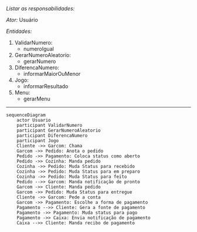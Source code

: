 *Listar as responsabilidades:*

*Ator:*
Usuário

*Entidades:*
1. ValidarNumero:
    * numeroIgual
2. GerarNumeroAleatorio:
    * gerarNumero
3. DiferencaNumero:
    * informarMaiorOuMenor
4. Jogo:
    * informarResultado
4. Menu:
    * gerarMenu


---

```mermaid
sequenceDiagram
    actor Usuario
    participant ValidarNumero
    participant GerarNumeroAleatorio
    participant DiferencaNumero
    participant Jogo
    Cliente ->> Garcom: Chama
    Garcom ->> Pedido: Anota o pedido
    Pedido ->> Pagamento: Coloca status como aberto
    Pedido ->> Cozinha: Manda pedido
    Cozinha ->> Pedido: Muda Status para recebido
    Cozinha ->> Pedido: Muda Status para em preparo
    Cozinha ->> Pedido: Muda Status para feito
    Pedido -->> Garcom: Manda notificação de pronto
    Garcom ->> Cliente: Manda pedido
    Garcom ->> Pedido: Muda Status para entregue
    Cliente ->> Garcom: Pede a conta
    Garcom ->> Pagamento: Escolhe a forma de pagamento
    Pagamento -->> Cliente: Gera a fonte de pagamento
    Pagamento ->> Pagamento: Muda status para pago
    Pagamento ->> Caixa: Envia notificação de pagamento
    Caixa -->> Cliente: Manda recibo de pagamento
```